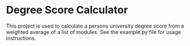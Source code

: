 # Degree Score Calculator

This project is used to calculate a persons university degree score from a weighted average of a list of modules. See the example.py file for usage instructions. 

 
